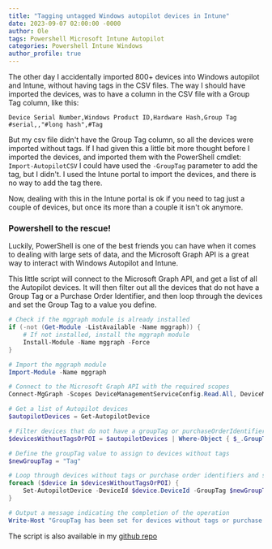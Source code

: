 ```yaml
---
title: "Tagging untagged Windows autopilot devices in Intune"
date: 2023-09-07 02:00:00 -0000
author: Ole
tags: Powershell Microsoft Intune Autopilot 
categories: Powershell Intune Windows
author_profile: true
---
```


The other day I accidentally imported 800+ devices into Windows autopilot and Intune, without having tags in the CSV files. 
The way I should have imported the devices, was to have a column in the CSV file with a Group Tag column, like this:
```csv
Device Serial Number,Windows Product ID,Hardware Hash,Group Tag
#serial,,"#long hash",#Tag 
```


But my csv file didn't have the Group Tag column, so all the devices were imported without tags.
If I had given this a little bit more thought before I imported the devices, and imported them with the PowerShell cmdlet: `Import-AutopilotCSV` I could have used the `-GroupTag` parameter to add the tag, but I didn't. I used the Intune portal to import the devices, and there is no way to add the tag there.

Now, dealing with this in the Intune portal is ok if you need to tag just a couple of devices, but once its more than a couple it isn't ok anymore.

### Powershell to the rescue!

Luckily, PowerShell is one of the best friends you can have when it comes to dealing with large sets of data,
and the Microsoft Graph API is a great way to interact with Windows Autopilot and Intune.

This little script will connect to the Microsoft Graph API, and get a list of all the Autopilot devices. It will then filter out all the devices that do not have a Group Tag or a Purchase Order Identifier, and then loop through the devices and set the Group Tag to a value you define.

```powershell	
# Check if the mggraph module is already installed
if (-not (Get-Module -ListAvailable -Name mggraph)) {
    # If not installed, install the mggraph module
    Install-Module -Name mggraph -Force
}

# Import the mggraph module
Import-Module -Name mggraph

# Connect to the Microsoft Graph API with the required scopes
Connect-MgGraph -Scopes DeviceManagementServiceConfig.Read.All, DeviceManagementServiceConfig.ReadWrite.All

# Get a list of Autopilot devices
$autopilotDevices = Get-AutopilotDevice

# Filter devices that do not have a groupTag or purchaseOrderIdentifier
$devicesWithoutTagsOrPOI = $autopilotDevices | Where-Object { $_.GroupTag -eq $null -or $_.PurchaseOrderIdentifier -eq $null }

# Define the groupTag value to assign to devices without tags
$newGroupTag = "Tag"

# Loop through devices without tags or purchase order identifiers and set the groupTag
foreach ($device in $devicesWithoutTagsOrPOI) {
    Set-AutopilotDevice -DeviceId $device.DeviceId -GroupTag $newGroupTag
}

# Output a message indicating the completion of the operation
Write-Host "GroupTag has been set for devices without tags or purchase order identifiers."
```




The script is also available in my [github repo](https://github.com/randriksen/powershell)